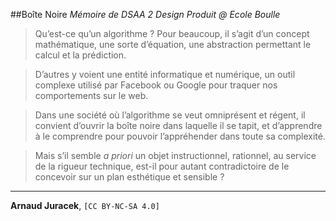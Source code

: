 ##Boîte Noire
*Mémoire de DSAA 2 Design Produit @ Ecole Boulle*  

>Qu’est-ce qu’un algorithme ?
>Pour beaucoup, il s’agit d’un concept mathématique, une sorte d’équation, une abstraction permettant le calcul et la prédiction. 

>D’autres y voient une entité informatique et numérique, un outil complexe utilisé par Facebook ou Google pour traquer nos comportements sur le web. 

>Dans une société où l’algorithme se veut omniprésent et régent, il convient d’ouvrir la boîte noire dans laquelle il se tapit, et d’apprendre à le comprendre pour pouvoir l’appréhender dans toute sa complexité. 

>Mais s’il semble *a priori* un objet instructionnel, rationnel, au service de la rigueur technique, est-il pour autant contradictoire de le concevoir sur un plan esthétique et sensible ?

---
**Arnaud Juracek**, `[CC BY-NC-SA 4.0]`
